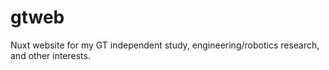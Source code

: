 # gtweb

Nuxt website for my GT independent study, engineering/robotics research, and other interests.
